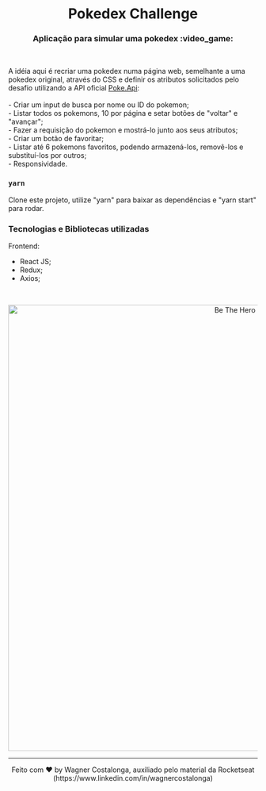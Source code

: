 <h1 align="center">Pokedex Challenge </h1>

<h3 align="center">Aplicação para simular uma pokedex :video_game:</h3>

<br />      
<p>
  A idéia aqui é recriar uma pokedex numa página web, semelhante a uma pokedex original, através do CSS e definir os atributos solicitados pelo desafio utilizando a API oficial <a href="https://pokeapi.co/">Poke.Api</a>:<br /><br />
  - Criar um input de busca por nome ou ID do pokemon; <br />
  - Listar todos os pokemons, 10 por página e setar botões de "voltar" e "avançar";<br />
  - Fazer a requisição do pokemon e mostrá-lo junto aos seus atributos;<br />
  - Criar um botão de favoritar;<br />
  - Listar até 6 pokemons favoritos, podendo armazená-los, removê-los e substituí-los por outros;<br />
  - Responsividade.
  </p>
  
### `yarn` 
<p>Clone este projeto, utilize "yarn" para baixar as dependências e "yarn start" para rodar.</p> 

### **Tecnologias e Bibliotecas utilizadas**

Frontend:

- React JS;
- Redux;
- Axios;

<br />

<p align="center">
  <img alt="Be The Hero" src="https://i.ibb.co/n7RQ95h/pokedex.png" width="900px" />
</p>

---
<p align="center">Feito com ♥ by Wagner Costalonga, auxiliado pelo material da Rocketseat (https://www.linkedin.com/in/wagnercostalonga)</p>
